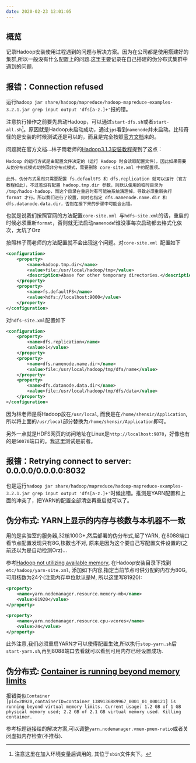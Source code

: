 ```yaml
---
date: 2020-02-23 12:01:05
---
```


## 概览

记录Hadoop安装使用过程遇到的问题与解决方案。因为在公司都是使用搭建好的集群,所以一般没有什么配置上的问题.这里主要记录在自己搭建的伪分布式集群中遇到的问题.

## 报错：Connection refused

运行`hadoop jar share/hadoop/mapreduce/hadoop-mapreduce-examples-3.2.1.jar grep input output 'dfs[a-z.]+'`报的错。

注意执行操作之前要先启动Hadoop，可以通过`start-dfs.sh`或者`start-all.sh`[^1]。原因就是Hadoop未启动成功，通过`jps`看到`namenode`并未启动。比较奇怪的是安装的时候测试还是可以的，而且是完全按照[官方文档](https://hadoop.apache.org/docs/stable/hadoop-project-dist/hadoop-common/SingleCluster.html)来的。

问题就在官方文档...林子雨老师的[Hadoop3.1.3安装教程](http://dblab.xmu.edu.cn/blog/2441-2/)提到了这点：

```
Hadoop 的运行方式是由配置文件决定的（运行 Hadoop 时会读取配置文件），因此如果需要从伪分布式模式切换回非分布式模式，需要删除 core-site.xml 中的配置项。

此外，伪分布式虽然只需要配置 fs.defaultFS 和 dfs.replication 就可以运行（官方教程如此），不过若没有配置 hadoop.tmp.dir 参数，则默认使用的临时目录为 /tmp/hadoo-hadoop，而这个目录在重启时有可能被系统清理掉，导致必须重新执行 format 才行。所以我们进行了设置，同时也指定 dfs.namenode.name.dir 和 dfs.datanode.data.dir，否则在接下来的步骤中可能会出错。
```

也就是说我们按照官网的方法配置`core-site.xml `与`hdfs-site.xml`的话，重启的时候必须重新`format`，否则就无法启动`namenode`!谁没事每次启动都去格式化依次，太坑了Orz

按照林子雨老师的方法配置就不会出现这个问题。对`core-site.xml `配置如下

```xml
<configuration>
    <property>
        <name>hadoop.tmp.dir</name>
        <value>file:/usr/local/hadoop/tmp</value>
        <description>Abase for other temporary directories.</description>
    </property>
    <property>
        <name>fs.defaultFS</name>
        <value>hdfs://localhost:9000</value>
    </property>
</configuration>
```

对`hdfs-site.xml`配置如下

```xml
<configuration>
    <property>
        <name>dfs.replication</name>
        <value>1</value>
    </property>
    <property>
        <name>dfs.namenode.name.dir</name>
        <value>file:/usr/local/hadoop/tmp/dfs/name</value>
    </property>
    <property>
        <name>dfs.datanode.data.dir</name>
        <value>file:/usr/local/hadoop/tmp/dfs/data</value>
    </property>
</configuration>
```

因为林老师是将Hadoop放在`/usr/local`, 而我是在`/home/shensir/Application`,所以将上面的`/usr/local`部分替换为`/home/shensir/Application`即可。

另外一点就是HDFS网页的访问地址在Linux是`http://localhost:9870`，好像也有的是`50070`端口的。我这里测试是前者。

## 报错：Retrying connect to server: 0.0.0.0/0.0.0.0:8032

也是运行`hadoop jar share/hadoop/mapreduce/hadoop-mapreduce-examples-3.2.1.jar grep input output 'dfs[a-z.]+'`时候出错。推测是YARN配置和上面的冲突了，把YARN的配置全部清空再重启就可以了。



[^1]: 注意这里在加入环境变量后调用的, 其位于`sbin`文件夹下。



## 伪分布式: YARN上显示的内存与核数与本机器不一致

用的是实验室的服务器,32核100G+,然后部署的伪分布式,起了YARN, 在8088端口看节点配置发现只有8G,核数也不对, 原来是因为这个要自己写配置文件设置的(之前还以为是自动检测Orz)...

参考[Hadoop not utilizing available memory](https://stackoverflow.com/questions/31768479/hadoop-not-utilizing-available-memory), 在Hadoop安装目录下找到`etc/hadoop/yarn-site.xml`, 添加如下内容,指定当前节点可供分配的内存为80G,可用核数为24个(注意内存单位默认是M, 所以这里写81920):

```xml
<property>
    <name>yarn.nodemanager.resource.memory-mb</name>
    <value>81920</value>
</property>

<property>
    <name>yarn.nodemanager.resource.cpu-vcores</name>
    <value>24</value>
</property>
```

此外注意,我们必须重启YARN才可以使得配置生效,所以执行`stop-yarn.sh`后`start-yarn.sh`,再到8088端口去看就可以看到可用内存已经设置成功.

## 伪分布式: [Container is running beyond memory limits](https://stackoverflow.com/questions/21005643/container-is-running-beyond-memory-limits)

报错类似`Container [pid=28920,containerID=container_1389136889967_0001_01_000121] is running beyond virtual memory limits. Current usage: 1.2 GB of 1 GB physical memory used; 2.2 GB of 2.1 GB virtual memory used. Killing container.`

参考标题链接给的解决方案,可以调整`yarn.nodemanager.vmem-pmem-ratio`或者关闭虚拟内存检查(不推荐).



